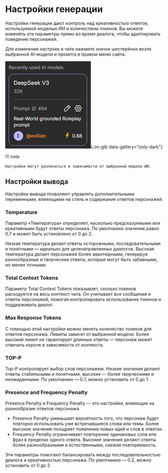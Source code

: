 # Настройки генерации

Настройки генерации дают контроль над креативностью ответов, используемой моделью ИИ и количеством токенов. Вы можете изменять эти параметры прямо во время диалога, чтобы адаптировать поведение персонажей.

Для изменения настроек в чате нажмите значок шестерёнки возле выбранной AI-модели и промпта в правом меню сайта.

![](assets/image/generatin-settings.png){.on-glb data-gallery="only-dark"}

!!! note

	Настройки могут различаться в зависимости от выбранной модели ИИ.

## Настройки вывода

Настройки вывода позволяют управлять дополнительными переменными, влияющими на стиль и содержание ответов персонажей.

### Temperature

Параметр «Температура» определяет, насколько предсказуемыми или креативными будут ответы персонажа. По умолчанию значение равно 0.7 и может быть установлено от 0 до 2.

Низкая температура делает ответы осторожными, последовательными и понятными — идеально для целенаправленных диалогов. Высокая температура делает персонажей более авантюрными, генерируя разнообразные и творческие ответы, которые могут быть забавными, но менее точными.

### Total Context Tokens

Параметр Total Context Tokens показывает, сколько токенов расходуется на весь контекст чата. Он учитывает все сообщения и ответы персонажей, помогая контролировать использование токенов и поддерживать диалог.

### Max Response Tokens

С помощью этой настройки можно менять количество токенов для ответов персонажа. Лимиты зависят от выбранной модели. Более высокий лимит не гарантирует длинные ответы — персонаж может отвечать короче в зависимости от контекста.

### TOP-P

Top-P контролирует выбор слов персонажем. Низкие значения делают ответы стабильными и понятными, высокие — более творческими и неожиданными. По умолчанию — 0.7, можно установить от 0 до 1.

### Presence and Frequency Penalty

Presence Penalty и Frequency Penalty — это настройки, влияющие на разнообразие ответов персонажа.

- Presence Penalty уменьшает вероятность того, что персонаж будет повторно использовать уже встречавшиеся слова или темы. Более высокое значение поощряет появление новых идей и слов в ответах.
- Frequency Penalty ограничивает повторение одинаковых слов или фраз в пределах одного ответа. Высокие значения делают ответы более разнообразными и естественными, снижая повторяемость.

Эти параметры помогают балансировать между последовательностью диалога и креативностью персонажа. По умолчанию — 0.2, можно установить от 0 до 2.